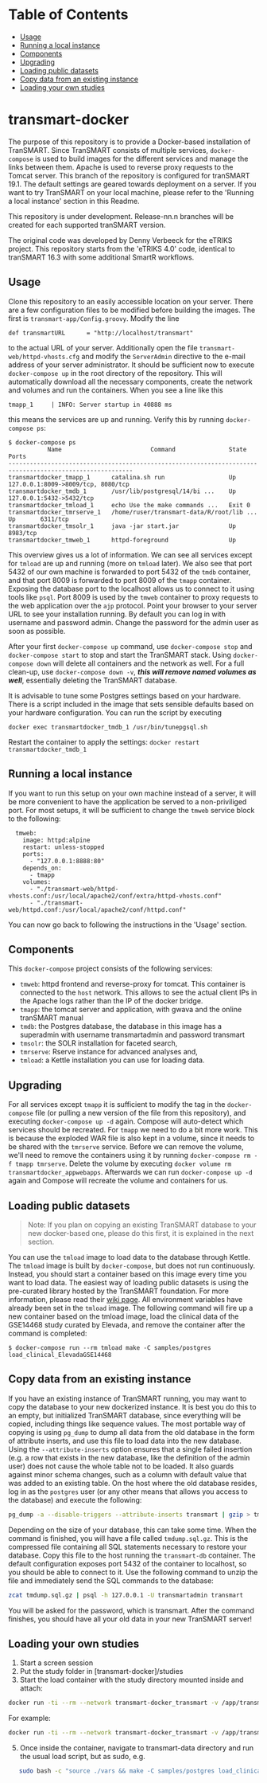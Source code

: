 Table of Contents
=================
- [Usage](#usage)
- [Running a local instance](#running-a-local-instance)
- [Components](#components)
- [Upgrading](#upgrading)
- [Loading public datasets](#loading-public-datasets)
- [Copy data from an existing instance](#copy-data-from-an-existing-instance)
- [Loading your own studies](#loading-your-own-studies)

transmart-docker
================

The purpose of this repository is to provide a Docker-based
installation of TranSMART. Since TranSMART consists of multiple
services, `docker-compose` is used to build images for the different
services and manage the links between them. Apache is used to reverse
proxy requests to the Tomcat server. This branch of the repository is
configured for tranSMART 19.1. The default settings are geared towards
deployment on a server. If you want to try TranSMART on your local
machine, please refer to the 'Running a local instance' section in
this Readme.

This repository is under development. Release-nn.n branches will be
created for each supported tranSMART version.

The original code was developed by Denny Verbeeck for the eTRIKS
project. This repository starts from the 'eTRIKS 4.0' code, identical
to tranSMART 16.3 with some additional SmartR workflows.

Usage
-----

Clone this repository to an easily accessible location on your
server. There are a few configuration files to be modified before
building the images. The first is
`transmart-app/Config.groovy`. Modify the line
```
def transmartURL      = "http://localhost/transmart"
```
to the actual URL of your server. Additionally open the file
`transmart-web/httpd-vhosts.cfg` and modify the `ServerAdmin`
directive to the e-mail address of your server administrator. It
should be sufficient now to execute `docker-compose up` in the root
directory of the repository. This will automatically download all the
necessary components, create the network and volumes and run the
containers. When you see a line like this

```
tmapp_1     | INFO: Server startup in 40888 ms
```

this means the services are up and running. Verify this by running `docker-compose ps`:

```
$ docker-compose ps
           Name                         Command               State                  Ports
---------------------------------------------------------------------------------------------------------
transmartdocker_tmapp_1      catalina.sh run                  Up       127.0.0.1:8009->8009/tcp, 8080/tcp
transmartdocker_tmdb_1       /usr/lib/postgresql/14/bi ...    Up       127.0.0.1:5432->5432/tcp
transmartdocker_tmload_1     echo Use the make commands ...   Exit 0
transmartdocker_tmrserve_1   /home/ruser/transmart-data/R/root/lib ...   Up       6311/tcp
transmartdocker_tmsolr_1     java -jar start.jar              Up       8983/tcp
transmartdocker_tmweb_1      httpd-foreground                 Up       
```

This overview gives us a lot of information. We can see all services
except for `tmload` are up and running (more on `tmload` later).
We also see that port 5432 of our own machine is forwarded to port 5432
of the `tmdb` container, and that port 8009 is forwarded to port 8009
of the `tmapp` container. Exposing the database port to the localhost
allows us to connect to it using tools like `psql`. Port 8009 is used
by the `tmweb` container to proxy requests to the web application over
the `ajp` protocol. Point your browser to your server URL to see your
installation running. By default you can log in with username and
password admin. Change the password for the admin user as soon as
possible.

After your first `docker-compose up` command, use `docker-compose
stop` and `docker-compose start` to stop and start the TranSMART
stack. Using `docker-compose down` will delete all containers and the
network as well. For a full clean-up, use `docker-compose down -v`,
***this will remove named volumes as well***, essentially deleting the
TranSMART database.

It is advisable to tune some Postgres settings based on your
hardware. There is a script included in the image that sets sensible
defaults based on your hardware configuration. You can run the script
by executing
```
docker exec transmartdocker_tmdb_1 /usr/bin/tunepgsql.sh
```
Restart the container to apply the settings:
```docker restart transmartdocker_tmdb_1```

Running a local instance
------------------------

If you want to run this setup on your own machine instead of a server,
it will be more convenient to have the application be served to a
non-priviliged port. For most setups, it will be sufficient to change
the `tmweb` service block to the following:
```
  tmweb:
    image: httpd:alpine
    restart: unless-stopped
    ports:
      - "127.0.0.1:8888:80"
    depends_on:
      - tmapp
    volumes:
      - "./transmart-web/httpd-vhosts.conf:/usr/local/apache2/conf/extra/httpd-vhosts.conf"
      - "./transmart-web/httpd.conf:/usr/local/apache2/conf/httpd.conf"
```

You can now go back to following the instructions in the 'Usage' section.

Components
----------

This `docker-compose` project consists of the following services:
  - `tmweb`: httpd frontend and reverse-proxy for tomcat.
    This container is connected to the `host` network.
    This allows to see the actual client IPs in the Apache logs rather than the IP of the docker bridge.
  - `tmapp`: the tomcat server and application, with gwava and the online tranSMART manual
  - `tmdb`: the Postgres database, the database in this image has a superadmin
    with username transmartadmin and password transmart
  - `tmsolr`: the SOLR installation for faceted search,
  - `tmrserve`: Rserve instance for advanced analyses and,
  - `tmload`: a Kettle installation you can use for loading data.

Upgrading
---------

For all services except `tmapp` it is sufficient to modify the tag in
the `docker-compose` file (or pulling a new version of the file from
this repository), and executing `docker-compose up -d` again. Compose
will auto-detect which services should be recreated. For `tmapp` we
need to do a bit more work. This is because the exploded WAR file is
also kept in a volume, since it needs to be shared with the `tmrserve`
service. Before we can remove the volume, we'll need to remove the
containers using it by running `docker-compose rm -f tmapp
tmrserve`. Delete the volume by executing `docker volume rm
transmartdocker_appwebapps`. Afterwards we can run `docker-compose up
-d` again and Compose will recreate the volume and containers for us.

Loading public datasets
-----------------------

> Note: If you plan on copying an existing TranSMART database to your
  new docker-based one, please do this first, it is explained in the
  next section.

You can use the `tmload` image to load data to the database through
Kettle. The `tmload` image is built by `docker-compose`, but does not
run continuously. Instead, you should start a container based on this
image every time you want to load data. The easiest way of loading
public datasets is using the pre-curated library hosted by the
TranSMART foundation. For more information, please read their [wiki
page](https://wiki.transmartfoundation.org/display/transmartwiki/Curated+Data).
All environment variables have already been set in the `tmload` image. The
following command will fire up a new container based on the tmload
image, load the clinical data of the GSE14468 study curated by
Elevada, and remove the container after the command is completed:
```
$ docker-compose run --rm tmload make -C samples/postgres load_clinical_ElevadaGSE14468
```

Copy data from an existing instance
-----------------------------------

If you have an existing instance of TranSMART running, you may want to
copy the database to your new dockerized instance. It is best you do
this to an empty, but initialized TranSMART database, since everything
will be copied, including things like sequence values. The most
portable way of copying is using `pg_dump` to dump all data from the
old database in the form of attribute inserts, and use this file to
load data into the new database. Using the `--attribute-inserts`
option ensures that a single failed insertion (e.g. a row that exists
in the new database, like the definition of the admin user) does not
cause the whole table not to be loaded. It also guards against minor
schema changes, such as a column with default value that was added to
an existing table. On the host where the old database resides, log in
as the `postgres` user (or any other means that allows you access to
the database) and execute the following:

```sh
pg_dump -a --disable-triggers --attribute-inserts transmart | gzip > tmdump.sql.gz
```

Depending on the size of your database, this can take some time. When
the command is finished, you will have a file called
`tmdump.sql.gz`. This is the compressed file containing all SQL
statements necessary to restore your database. Copy this file to the
host running the `transmart-db` container. The default configuration
exposes port 5432 of the container to localhost, so you should be able
to connect to it. Use the following command to unzip the file and
immediately send the SQL commands to the database:

```sh
zcat tmdump.sql.gz | psql -h 127.0.0.1 -U transmartadmin transmart
```

You will be asked for the password, which is transmart. After the command
finishes, you should have all your old data in your new TranSMART
server!

Loading your own studies
------------------------
1. Start a screen session
2. Put the study folder in [transmart-docker]/studies
3. Start the load container with the study directory mounted inside and attach:
```sh
docker run -ti --rm --network transmart-docker_transmart -v /app/transmart/transmart-docker/studies/[STUDY_DIR]:/home/tmload/transmart-data/samples/studies/[STUDY_DIR] -e JAVAMAXMEM='4096' kretzlerdevs/transmart-load:1.0 /bin/bash
```
For example:
```sh
docker run -ti --rm --network transmart-docker_transmart -v /app/transmart/transmart-docker/studies/NEPTUNE_v36:/home/tmload/transmart-data/samples/studies/Neptune_V36 -e JAVAMAXMEM='4096' kretzlerdevs/transmart-load:1.0 /bin/bash
```
5. Once inside the container, navigate to transmart-data directory and run the usual load script, but as sudo, e.g. 
```sh
   sudo bash -c "source ./vars && make -C samples/postgres load_clinical_Neptune_V36"
```


 




















